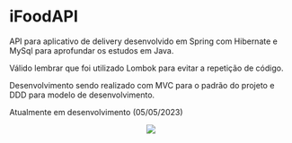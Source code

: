 # iFoodAPI
API para aplicativo de delivery desenvolvido em Spring com Hibernate e MySql para aprofundar os estudos em Java.

Válido lembrar que foi utilizado Lombok para evitar a repetição de código.

Desenvolvimento sendo realizado com MVC para o padrão do projeto e DDD para modelo de desenvolvimento.

Atualmente em desenvolvimento (05/05/2023)

<p align="center">
<img src="http://img.shields.io/static/v1?label=STATUS&message=EM%20DESENVOLVIMENTO&color=GREEN&style=for-the-badge"/>
</p>
